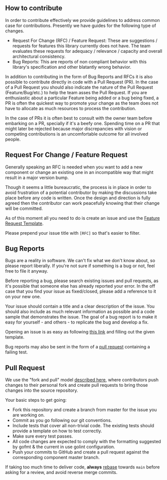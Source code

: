 ## How to contribute

In order to contribute effectively we provide guidelines to address common case for contributions. Presently we have guides for the following type of changes.

* Request For Change (RFC) / Feature Request: These are suggestions / requests for features this library currently does not have. The team evaluates these requests for adequacy / relevance / capacity and overall architectural consistency.
* Bug Reports: This are reports of non compliant behavior with this library's specification and other blatantly wrong behavior.

In addition to contributing in the form of Bug Reports and RFCs it is also possible to contribute directly in code with a Pull Request (PR). In the case of a Pull Request you should also indicate the nature of the Pull Request (Feature/Bug/etc.) to help the team asses the Pull Request. If you are enthusiastic about a particular Feature being added or a bug being fixed, a PR is often the quickest way to promote your change as the team does not have to allocate as much resources to process the contribution.

In the case of PRs it is often best to consult with the owner team before embarking on a PR, specially if it's a beefy one. Spending time on a PR that might later be rejected because major discrepancies with vision or competing contributions is an uncomfortable outcome for all involved people.

## Request For Change / Feature Request

Generally speaking an RFC is needed when you want to add a new component or change an existing one in an incompatible way that might result in a major version bump.

Though it seems a little bureaucratic, the process is in place in order to avoid frustration of a potential contributor by making the discussions take place before any code is written. Once the design and direction is fully agreed then the contributor can work peacefully knowing that their change will be committed.

As of this moment all you need to do is create an issue and use the [Feature Request Template](.github/ISSUE_TEMPLATE/feature_request.md).

Please prepend your issue title with `[RFC]` so that's easier to filter.

## Bug Reports

Bugs are a reality in software. We can't fix what we don't know about, so please report liberally. If you're not sure if something is a bug or not, feel free to file it anyway.

Before reporting a bug, please search existing issues and pull requests, as it's possible that someone else has already reported your error. In the off case that you find your issue as fixed/closed, please add a reference to it on your new one.

Your issue should contain a title and a clear description of the issue. You should also include as much relevant information as possible and a code sample that demonstrates the issue. The goal of a bug report is to make it easy for yourself - and others - to replicate the bug and develop a fix.

Opening an issue is as easy as following [this link](https://github.com/pomelo-la/go-toolkit/issues/new) and filling out the given template.

Bug reports may also be sent in the form of a [pull request](#pull-request) containing a failing test.

## Pull Request

We use the "fork and pull" model [described here](https://help.github.com/articles/about-collaborative-development-models/), where contributors push changes to their personal fork and create pull requests to bring those changes into the source repository.

Your basic steps to get going:

* Fork this repository and create a branch from master for the issue you are working on.
* Commit as you go following our git conventions.
* Include tests that cover all non-trivial code. The existing tests should provide a template on how to test correctly.
* Make sure every test passes.
* All code changes are expected to comply with the formatting suggested by gofmt & the current in use golint configuration.
* Push your commits to GitHub and create a pull request against the corresponding component master branch.

If taking too much time to deliver code, **always** [rebase](https://git-scm.com/docs/git-rebase) towards `main` before asking for a review, and avoid reverse merge commits.
